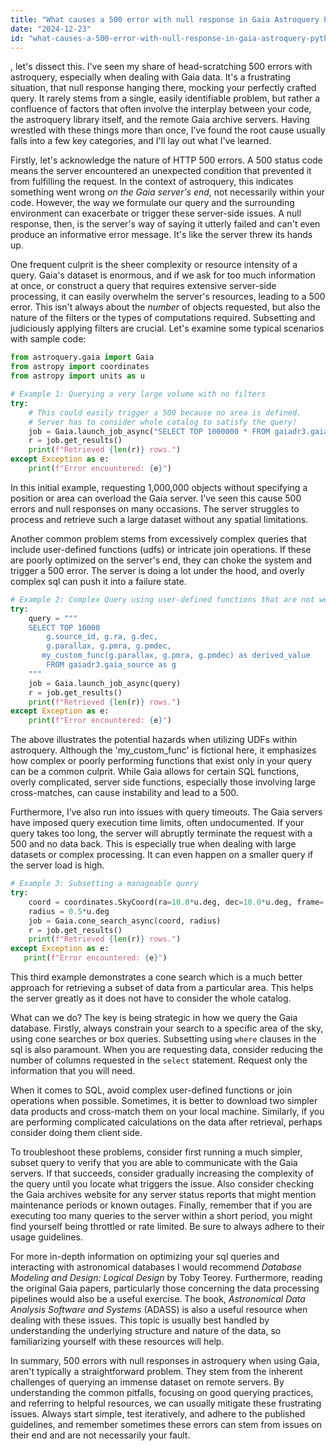 ```yaml
---
title: "What causes a 500 error with null response in Gaia Astroquery Python?"
date: "2024-12-23"
id: "what-causes-a-500-error-with-null-response-in-gaia-astroquery-python"
---
```


, let's dissect this. I've seen my share of head-scratching 500 errors with astroquery, especially when dealing with Gaia data. It's a frustrating situation, that null response hanging there, mocking your perfectly crafted query. It rarely stems from a single, easily identifiable problem, but rather a confluence of factors that often involve the interplay between your code, the astroquery library itself, and the remote Gaia archive servers. Having wrestled with these things more than once, I’ve found the root cause usually falls into a few key categories, and I'll lay out what I've learned.

Firstly, let's acknowledge the nature of HTTP 500 errors. A 500 status code means the server encountered an unexpected condition that prevented it from fulfilling the request. In the context of astroquery, this indicates something went wrong *on the Gaia server's end*, not necessarily within your code. However, the way we formulate our query and the surrounding environment can exacerbate or trigger these server-side issues. A null response, then, is the server's way of saying it utterly failed and can't even produce an informative error message. It's like the server threw its hands up.

One frequent culprit is the sheer complexity or resource intensity of a query. Gaia's dataset is enormous, and if we ask for too much information at once, or construct a query that requires extensive server-side processing, it can easily overwhelm the server's resources, leading to a 500 error. This isn't always about the *number* of objects requested, but also the nature of the filters or the types of computations required. Subsetting and judiciously applying filters are crucial. Let's examine some typical scenarios with sample code:

```python
from astroquery.gaia import Gaia
from astropy import coordinates
from astropy import units as u

# Example 1: Querying a very large volume with no filters
try:
    # This could easily trigger a 500 because no area is defined.
    # Server has to consider whole catalog to satisfy the query!
    job = Gaia.launch_job_async("SELECT TOP 1000000 * FROM gaiadr3.gaia_source;")
    r = job.get_results()
    print(f"Retrieved {len(r)} rows.")
except Exception as e:
    print(f"Error encountered: {e}")
```

In this initial example, requesting 1,000,000 objects without specifying a position or area can overload the Gaia server. I've seen this cause 500 errors and null responses on many occasions. The server struggles to process and retrieve such a large dataset without any spatial limitations.

Another common problem stems from excessively complex queries that include user-defined functions (udfs) or intricate join operations. If these are poorly optimized on the server's end, they can choke the system and trigger a 500 error. The server is doing a lot under the hood, and overly complex sql can push it into a failure state.

```python
# Example 2: Complex Query using user-defined functions that are not well optimized.
try:
    query = """
    SELECT TOP 10000
        g.source_id, g.ra, g.dec,
        g.parallax, g.pmra, g.pmdec,
       my_custom_func(g.parallax, g.pmra, g.pmdec) as derived_value
        FROM gaiadr3.gaia_source as g
    """
    job = Gaia.launch_job_async(query)
    r = job.get_results()
    print(f"Retrieved {len(r)} rows.")
except Exception as e:
    print(f"Error encountered: {e}")
```

The above illustrates the potential hazards when utilizing UDFs within astroquery. Although the 'my_custom_func' is fictional here, it emphasizes how complex or poorly performing functions that exist only in your query can be a common culprit. While Gaia allows for certain SQL functions, overly complicated, server side functions, especially those involving large cross-matches, can cause instability and lead to a 500.

Furthermore, I’ve also run into issues with query timeouts. The Gaia servers have imposed query execution time limits, often undocumented. If your query takes too long, the server will abruptly terminate the request with a 500 and no data back. This is especially true when dealing with large datasets or complex processing. It can even happen on a smaller query if the server load is high.

```python
# Example 3: Subsetting a manageable query
try:
    coord = coordinates.SkyCoord(ra=10.0*u.deg, dec=10.0*u.deg, frame='icrs')
    radius = 0.5*u.deg
    job = Gaia.cone_search_async(coord, radius)
    r = job.get_results()
    print(f"Retrieved {len(r)} rows.")
except Exception as e:
   print(f"Error encountered: {e}")
```
This third example demonstrates a cone search which is a much better approach for retrieving a subset of data from a particular area. This helps the server greatly as it does not have to consider the whole catalog.

What can we do? The key is being strategic in how we query the Gaia database. Firstly, always constrain your search to a specific area of the sky, using cone searches or box queries. Subsetting using `where` clauses in the sql is also paramount. When you are requesting data, consider reducing the number of columns requested in the `select` statement. Request only the information that you will need.

When it comes to SQL, avoid complex user-defined functions or join operations when possible. Sometimes, it is better to download two simpler data products and cross-match them on your local machine. Similarly, if you are performing complicated calculations on the data after retrieval, perhaps consider doing them client side.

To troubleshoot these problems, consider first running a much simpler, subset query to verify that you are able to communicate with the Gaia servers. If that succeeds, consider gradually increasing the complexity of the query until you locate what triggers the issue. Also consider checking the Gaia archives website for any server status reports that might mention maintenance periods or known outages. Finally, remember that if you are executing too many queries to the server within a short period, you might find yourself being throttled or rate limited. Be sure to always adhere to their usage guidelines.

For more in-depth information on optimizing your sql queries and interacting with astronomical databases I would recommend *Database Modeling and Design: Logical Design* by Toby Teorey. Furthermore, reading the original Gaia papers, particularly those concerning the data processing pipelines would also be a useful exercise. The book, *Astronomical Data Analysis Software and Systems* (ADASS) is also a useful resource when dealing with these issues. This topic is usually best handled by understanding the underlying structure and nature of the data, so familiarizing yourself with these resources will help.

In summary, 500 errors with null responses in astroquery when using Gaia, aren't typically a straightforward problem. They stem from the inherent challenges of querying an immense dataset on remote servers. By understanding the common pitfalls, focusing on good querying practices, and referring to helpful resources, we can usually mitigate these frustrating issues. Always start simple, test iteratively, and adhere to the published guidelines, and remember sometimes these errors can stem from issues on their end and are not necessarily your fault.
